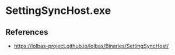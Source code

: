 # SettingSyncHost.exe

## References
* https://lolbas-project.github.io/lolbas/Binaries/SettingSyncHost/
